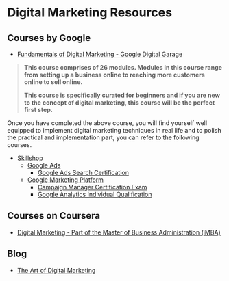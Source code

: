 # Digital Marketing Resources

## Courses by Google

* [Fundamentals of Digital Marketing - Google Digital Garage](https://learndigital.withgoogle.com/digitalgarage/course/digital-marketing)

> **This course comprises of 26 modules. Modules in this course range from setting up a business online to reaching more customers online to sell online.** 
> 
> **This course is specifically curated for beginners and if you are new to the concept of digital marketing, this course will be the perfect first step.**

Once you have completed the above course, you will find yourself well equipped to implement digital marketing techniques in real life and to polish the practical and implementation part, you can refer to the following courses.

* [Skillshop](https://skillshop.exceedlms.com/student/catalog/browse)
	* [Google Ads](https://skillshop.exceedlms.com/student/catalog/list?category_ids=53-google-ads)
		* [Google Ads Search Certification](https://skillshop.exceedlms.com/student/path/18128-google-ads-search-certification)
	* [Google Marketing Platform](https://skillshop.exceedlms.com/student/catalog/list?category_ids=86-google-marketing-platform)
		* [Campaign Manager Certification Exam](https://skillshop.exceedlms.com/student/path/8638-campaign-manager-certification-exam)
		* [Google Analytics Individual Qualification](https://skillshop.exceedlms.com/student/path/2938-google-analytics-individual-qualification)

## Courses on Coursera
* [Digital Marketing - Part of the Master of Business Administration (iMBA)](https://www.coursera.org/specializations/digital-marketing)

## Blog
* [The Art of Digital Marketing](https://medium.com/gdg-vit/the-art-of-digital-marketing-d4681e23010c)

